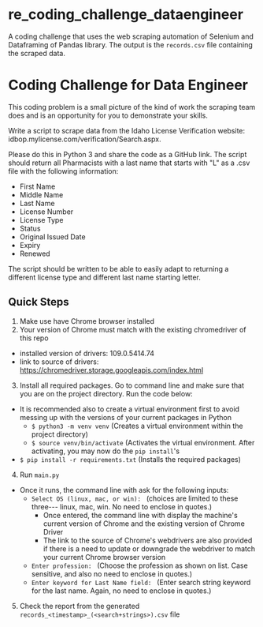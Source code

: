 # re_coding_challenge_dataengineer
A coding challenge that uses the web scraping automation of Selenium and Dataframing of Pandas library. The output is the `records.csv` file containing the scraped data.

# Coding Challenge for Data Engineer
This coding problem is a small picture of the kind of work the scraping team does and is an opportunity for you to demonstrate your skills.

Write a script to scrape data from the Idaho License Verification website: idbop.mylicense.com/verification/Search.aspx.

Please do this in Python 3 and share the code as a GitHub link.
The script should return all Pharmacists with a last name that starts with "L" as a .csv file with the following information:
- First Name
- Middle Name
- Last Name
- License Number
- License Type
- Status
- Original Issued Date
- Expiry
- Renewed

The script should be written to be able to easily adapt to returning a different license type and different last name starting letter.

## Quick Steps
1. Make use have Chrome browser installed
2. Your version of Chrome must match with the existing chromedriver of this repo
  - installed version of drivers: 109.0.5414.74
  - link to source of drivers: https://chromedriver.storage.googleapis.com/index.html
3. Install all required packages. Go to command line and make sure that you are on the project directory. Run the code below:
  - It is recommended also to create a virtual environment first to avoid messing up with the versions of your current packages in Python
    - `$ python3 -m venv venv` (Creates a virtual environment within the project directory)
    - `$ source venv/bin/activate` (Activates the virtual environment. After activating, you may now do the `pip install`'s
  - `$ pip install -r requirements.txt` (Installs the required packages)
4. Run `main.py`
  - Once it runs, the command line with ask for the following inputs:
    - `Select OS (linux, mac, or win): ` (choices are limited to these three--- linux, mac, win. No need to enclose in quotes.)
      - Once entered, the command line with display the machine's current version of Chrome and the existing version of Chrome Driver
      - The link to the source of Chrome's webdrivers are also provided if there is a need to update or downgrade the webdriver to match your current Chrome browser version
    - `Enter profession: ` (Choose the profession as shown on list. Case sensitive, and also no need to enclose in quotes.)
    - `Enter keyword for Last Name field: ` (Enter search string keyword for the last name. Again, no need to enclose in quotes.)
5. Check the report from the generated `records_<timestamp>_(<search+strings>).csv` file
